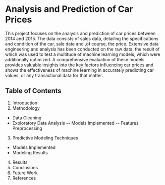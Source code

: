 # Analysis and Prediction of Car Prices

This project focuses on the analysis and prediction of car prices between 2014 and 2015. The data consists of sales data, detailing the specifications and condition of the car, sale date and ,of course, the price. Extensive data engineering and analysis has been conducted on the raw data, the result of which was used to test a multitude of machine learning models, which were additionally optimized. A comprehensive evaluation of these models provides valuable insights into the key factors influencing car prices and shows the effectiveness of machine learning in accurately predicting car values, or any transactional data for that matter.

## Table of Contents
1. Introduction
2. Methodology
- Data Cleaning
- Exploratory Data Analysis
-- Models Implemented
-- Features Preprocessing
3. Predictive Modeling Techniques
- Models Implemented
- Modeling Results
4. Results
5. Conclusions
6. Future Work
7. References
